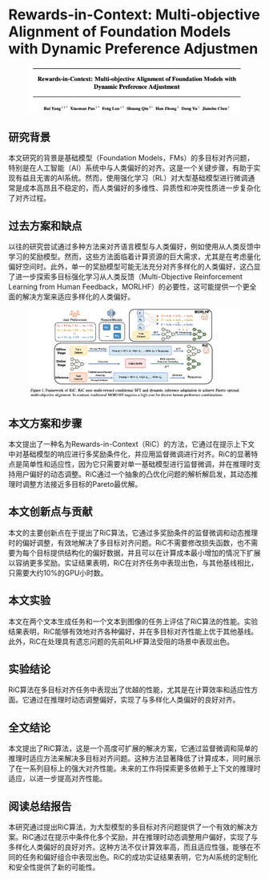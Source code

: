 # Rewards-in-Context: Multi-objective Alignment of Foundation Models with Dynamic Preference Adjustmen

<figure><img src="../.gitbook/assets/image (8) (1) (1).png" alt=""><figcaption></figcaption></figure>

## 研究背景

本文研究的背景是基础模型（Foundation Models，FMs）的多目标对齐问题，特别是在人工智能（AI）系统中与人类偏好的对齐。这是一个关键步骤，有助于实现有益且无害的AI系统。然而，使用强化学习（RL）对大型基础模型进行微调通常是成本高昂且不稳定的，而人类偏好的多维性、异质性和冲突性质进一步复杂化了对齐过程。

## 过去方案和缺点

以往的研究尝试通过多种方法来对齐语言模型与人类偏好，例如使用从人类反馈中学习的奖励模型。然而，这些方法面临着计算资源的巨大需求，尤其是在考虑量化偏好空间时。此外，单一的奖励模型可能无法充分对齐多样化的人类偏好，这凸显了进一步探索多目标强化学习从人类反馈（Multi-Objective Reinforcement Learning from Human Feedback，MORLHF）的必要性，这可能提供一个更全面的解决方案来适应多样化的人类偏好。

<figure><img src="../.gitbook/assets/image (9) (1) (1).png" alt=""><figcaption></figcaption></figure>

## 本文方案和步骤

本文提出了一种名为Rewards-in-Context（RiC）的方法，它通过在提示上下文中对基础模型的响应进行多奖励条件化，并应用监督微调进行对齐。RiC的显著特点是简单性和适应性，因为它只需要对单一基础模型进行监督微调，并在推理时支持用户偏好的动态调整。RiC通过一个抽象的凸优化问题的解析解启发，其动态推理时调整方法接近多目标的Pareto最优解。

## 本文创新点与贡献

本文的主要创新点在于提出了RiC算法，它通过多奖励条件的监督微调和动态推理时的偏好调整，有效地解决了多目标对齐问题。RiC不需要修改损失函数，也不需要为每个目标提供结构化的偏好数据，并且可以在计算成本最小增加的情况下扩展以容纳更多奖励。实证结果表明，RiC在对齐任务中表现出色，与其他基线相比，只需要大约10%的GPU小时数。

## 本文实验

本文在两个文本生成任务和一个文本到图像的任务上评估了RiC算法的性能。实验结果表明，RiC能够有效地对齐各种偏好，并在多目标对齐性能上优于其他基线。此外，RiC在处理具有遗忘问题的先前RLHF算法受阻的场景中表现出色。

## 实验结论

RiC算法在多目标对齐任务中表现出了优越的性能，尤其是在计算效率和适应性方面。它通过在推理时动态调整偏好，实现了与多样化人类偏好的良好对齐。

## 全文结论

本文提出了RiC算法，这是一个高度可扩展的解决方案，它通过监督微调和简单的推理时适应方法来解决多目标对齐问题。这种方法显著降低了计算成本，同时展示了在一系列目标上的强大对齐性能。未来的工作将探索更多依赖于上下文的推理时适应，以进一步提高对齐性能。

## 阅读总结报告

本研究通过提出RiC算法，为大型模型的多目标对齐问题提供了一个有效的解决方案。RiC通过在提示中条件化多个奖励，并在推理时动态调整用户偏好，实现了与多样化人类偏好的良好对齐。这种方法不仅计算效率高，而且适应性强，能够在不同的任务和偏好组合中表现出色。RiC的成功实证结果表明，它为AI系统的定制化和安全性提供了新的可能性。
